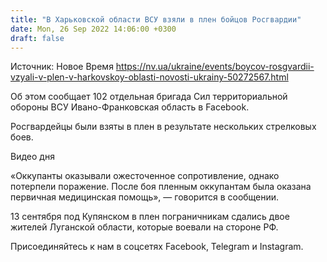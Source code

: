 ```yaml
---
title: "В Харьковской области ВСУ взяли в плен бойцов Росгвардии"
date: Mon, 26 Sep 2022 14:06:00 +0300
draft: false
---
```

Источник: Новое Время https://nv.ua/ukraine/events/boycov-rosgvardii-vzyali-v-plen-v-harkovskoy-oblasti-novosti-ukrainy-50272567.html


Об этом сообщает 102 отдельная бригада Сил территориальной обороны ВСУ Ивано-Франковская область в Facebook.

Росгвардейцы были взяты в плен в результате нескольких стрелковых боев.

 Видео дня   

«Оккупанты оказывали ожесточенное сопротивление, однако потерпели поражение. После боя пленным оккупантам была оказана первичная медицинская помощь», — говорится в сообщении.

13 сентября под Купянском в плен пограничникам сдались двое жителей Луганской области, которые воевали на стороне РФ.

Присоединяйтесь к нам в соцсетях Facebook, Telegram и Instagram.
